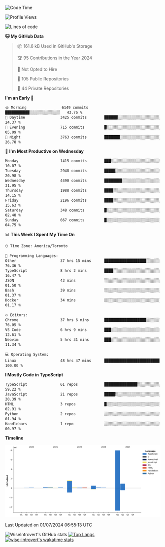 <!--START_SECTION:waka-->
![Code Time](http://img.shields.io/badge/Code%20Time-1%2C823%20hrs%2057%20mins-blue)

![Profile Views](http://img.shields.io/badge/Profile%20Views-0-blue)

![Lines of code](https://img.shields.io/badge/From%20Hello%20World%20I%27ve%20Written-11.6%20million%20lines%20of%20code-blue)

**🐱 My GitHub Data** 

> 📦 161.6 kB Used in GitHub's Storage 
 > 
> 🏆 95 Contributions in the Year 2024
 > 
> 🚫 Not Opted to Hire
 > 
> 📜 105 Public Repositories 
 > 
> 🔑 44 Private Repositories 
 > 
**I'm an Early 🐤** 

```text
🌞 Morning                6149 commits        ███████████░░░░░░░░░░░░░░   43.76 % 
🌆 Daytime                3425 commits        ██████░░░░░░░░░░░░░░░░░░░   24.37 % 
🌃 Evening                715 commits         █░░░░░░░░░░░░░░░░░░░░░░░░   05.09 % 
🌙 Night                  3763 commits        ███████░░░░░░░░░░░░░░░░░░   26.78 % 
```
📅 **I'm Most Productive on Wednesday** 

```text
Monday                   1415 commits        ███░░░░░░░░░░░░░░░░░░░░░░   10.07 % 
Tuesday                  2948 commits        █████░░░░░░░░░░░░░░░░░░░░   20.98 % 
Wednesday                4490 commits        ████████░░░░░░░░░░░░░░░░░   31.95 % 
Thursday                 1988 commits        ████░░░░░░░░░░░░░░░░░░░░░   14.15 % 
Friday                   2196 commits        ████░░░░░░░░░░░░░░░░░░░░░   15.63 % 
Saturday                 348 commits         █░░░░░░░░░░░░░░░░░░░░░░░░   02.48 % 
Sunday                   667 commits         █░░░░░░░░░░░░░░░░░░░░░░░░   04.75 % 
```


📊 **This Week I Spent My Time On** 

```text
🕑︎ Time Zone: America/Toronto

💬 Programming Languages: 
Other                    37 hrs 15 mins      ███████████████████░░░░░░   76.36 % 
TypeScript               8 hrs 2 mins        ████░░░░░░░░░░░░░░░░░░░░░   16.47 % 
JSON                     43 mins             ░░░░░░░░░░░░░░░░░░░░░░░░░   01.50 % 
Bash                     39 mins             ░░░░░░░░░░░░░░░░░░░░░░░░░   01.37 % 
Docker                   34 mins             ░░░░░░░░░░░░░░░░░░░░░░░░░   01.17 % 

🔥 Editors: 
Chrome                   37 hrs 6 mins       ███████████████████░░░░░░   76.05 % 
VS Code                  6 hrs 9 mins        ███░░░░░░░░░░░░░░░░░░░░░░   12.61 % 
Neovim                   5 hrs 31 mins       ███░░░░░░░░░░░░░░░░░░░░░░   11.34 % 

💻 Operating System: 
Linux                    48 hrs 47 mins      █████████████████████████   100.00 % 
```

**I Mostly Code in TypeScript** 

```text
TypeScript               61 repos            ███████████████░░░░░░░░░░   59.22 % 
JavaScript               21 repos            █████░░░░░░░░░░░░░░░░░░░░   20.39 % 
HTML                     3 repos             █░░░░░░░░░░░░░░░░░░░░░░░░   02.91 % 
Python                   2 repos             ░░░░░░░░░░░░░░░░░░░░░░░░░   01.94 % 
Handlebars               1 repo              ░░░░░░░░░░░░░░░░░░░░░░░░░   00.97 % 
```



**Timeline**

![Lines of Code chart](https://raw.githubusercontent.com/wise-introvert/wise-introvert/master/assets/bar_graph.png)


 Last Updated on 01/07/2024 06:55:13 UTC
<!--END_SECTION:waka-->

![WiseIntrovert's GitHub stats](https://github-readme-stats.vercel.app/api?username=wise-introvert&count_private=true&show_icons=true)
[![Top Langs](https://github-readme-stats.vercel.app/api/top-langs/?username=wise-introvert&langs_count=10)](https://github.com/anuraghazra/github-readme-stats)
[![wise-introvert's wakatime stats](https://github-readme-stats.vercel.app/api/wakatime?username=wiseintrovert)](https://github.com/anuraghazra/github-readme-stats)

